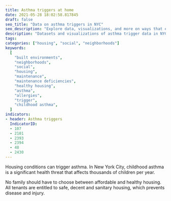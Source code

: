```yaml
---
title: Asthma triggers at home
date: 2021-05-28 18:02:58.817845
draft: false
seo_title: "Data on asthma triggers in NYC"
seo_description: "Explore data, visualizations, and more on ways that environments shape health in New York City's neighborhoods."
description: "Datasets and visualizations of asthma trigger data in NYC."
tags:
categories: ["housing", "social", "neighborhoods"]
keywords:
  [
    "built environments",
    "neighborhoods",
    "social",
    "housing",
    "maintenance",
    "maintenance deficiencies",
    "healthy housing",
    "asthma",
    "allergies",
    "trigger",
    "childhood asthma",
  ]
indicators:
- header: Asthma triggers
  IndicatorID:
  - 107
  - 2101
  - 2393
  - 2394
  - 48
  - 2430
---
```


Housing conditions can trigger asthma. In New York City, childhood asthma is a significant health threat that affects thousands of children per year.

No family should have to choose between affordable and healthy housing. All tenants are entitled to safe, decent and sanitary housing, which prevents disease and injury.
